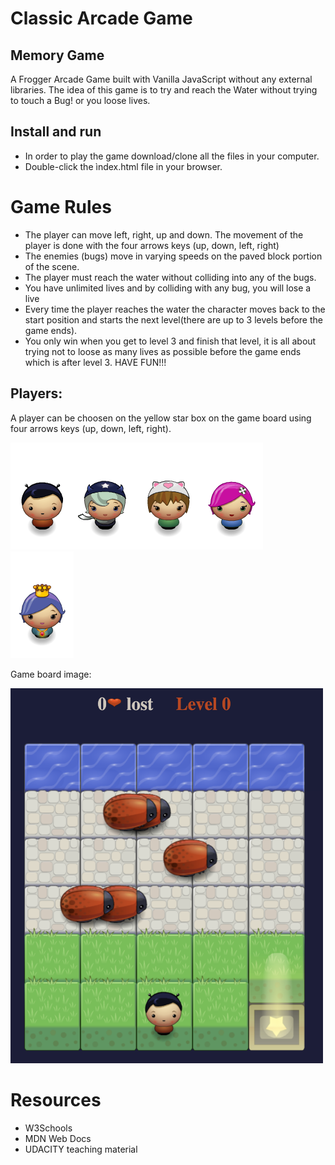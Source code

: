 # Classic Arcade Game

## Memory Game

A Frogger Arcade Game built with Vanilla JavaScript without any external libraries. The idea of this game is to try and reach  the Water without trying to  touch a Bug! or you loose lives.

## Install and run
* In order to play the game download/clone all the files in your computer.
* Double-click the ìndex.html file in your browser.


# Game Rules

* The player can move left, right, up and down. The movement of the player is done with the four arrows keys (up, down, left, right) 
* The enemies (bugs) move in varying speeds on the paved block portion of the scene.
* The player must reach the water without colliding into any of the bugs.
* You have unlimited lives and by colliding with any bug, you will lose a live
* Every time the player reaches the water the character moves back to the start position and starts the next level(there are up to 3 levels before the game ends).
* You only win when you get to level 3 and finish that level, it is all about trying not to loose as many lives as possible before the game ends which is after level 3. HAVE FUN!!!

## Players:
A player can be choosen on the yellow star box on the game board using four arrows keys (up, down, left, right).

<img src="images/char-boy.png" /><img src="images/char-horn-girl.png"  /><img src="images/char-cat-girl.png"  /><img src="images/char-pink-girl.png" /><img src="images/char-princess-girl.png"  />

Game board image:

<img src="images/arcade-game-board.png" width="500px" height="600px" />

# Resources
* W3Schools
* MDN Web Docs
* UDACITY teaching material



